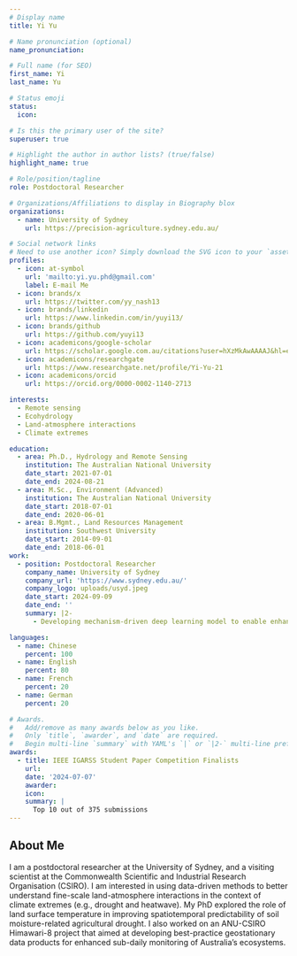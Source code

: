 ```yaml
---
# Display name
title: Yi Yu

# Name pronunciation (optional)
name_pronunciation:

# Full name (for SEO)
first_name: Yi
last_name: Yu

# Status emoji
status:
  icon:

# Is this the primary user of the site?
superuser: true

# Highlight the author in author lists? (true/false)
highlight_name: true

# Role/position/tagline
role: Postdoctoral Researcher

# Organizations/Affiliations to display in Biography blox
organizations:
  - name: University of Sydney
    url: https://precision-agriculture.sydney.edu.au/

# Social network links
# Need to use another icon? Simply download the SVG icon to your `assets/media/icons/` folder.
profiles:
  - icon: at-symbol
    url: 'mailto:yi.yu.phd@gmail.com'
    label: E-mail Me
  - icon: brands/x
    url: https://twitter.com/yy_nash13
  - icon: brands/linkedin
    url: https://www.linkedin.com/in/yuyi13/
  - icon: brands/github
    url: https://github.com/yuyi13
  - icon: academicons/google-scholar
    url: https://scholar.google.com.au/citations?user=hXzMkAwAAAAJ&hl=en
  - icon: academicons/researchgate
    url: https://www.researchgate.net/profile/Yi-Yu-21
  - icon: academicons/orcid
    url: https://orcid.org/0000-0002-1140-2713

interests:
  - Remote sensing
  - Ecohydrology
  - Land-atmosphere interactions
  - Climate extremes

education:
  - area: Ph.D., Hydrology and Remote Sensing
    institution: The Australian National University
    date_start: 2021-07-01
    date_end: 2024-08-21
  - area: M.Sc., Environment (Advanced)
    institution: The Australian National University
    date_start: 2018-07-01
    date_end: 2020-06-01
  - area: B.Mgmt., Land Resources Management
    institution: Southwest University
    date_start: 2014-09-01
    date_end: 2018-06-01
work:
  - position: Postdoctoral Researcher
    company_name: University of Sydney
    company_url: 'https://www.sydney.edu.au/'
    company_logo: uploads/usyd.jpeg
    date_start: 2024-09-09
    date_end: ''
    summary: |2-
      - Developing mechanism-driven deep learning model to enable enhanced spatial agricultural modelling.

languages:
  - name: Chinese
    percent: 100
  - name: English
    percent: 80
  - name: French
    percent: 20
  - name: German
    percent: 20

# Awards.
#   Add/remove as many awards below as you like.
#   Only `title`, `awarder`, and `date` are required.
#   Begin multi-line `summary` with YAML's `|` or `|2-` multi-line prefix and indent 2 spaces below.
awards:
  - title: IEEE IGARSS Student Paper Competition Finalists
    url: 
    date: '2024-07-07'
    awarder: 
    icon:
    summary: |
      Top 10 out of 375 submissions
---
```


## About Me

I am a postdoctoral researcher at the University of Sydney, and a visiting scientist at the Commonwealth Scientific and Industrial Research Organisation (CSIRO). I am interested in using data-driven methods to better understand fine-scale land-atmosphere interactions in the context of climate extremes (e.g., drought and heatwave). My PhD explored the role of land surface temperature in improving spatiotemporal predictability of soil moisture-related agricultural drought. I also worked on an ANU-CSIRO Himawari-8 project that aimed at developing best-practice geostationary data products for enhanced sub-daily monitoring of Australia’s ecosystems.
